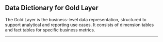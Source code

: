 ## Data Dictionary for Gold Layer 

The Gold Layer is the business-level data representation, structured to support analytical and reporting use cases. It consists of dimension
tables and fact tables for specific business metrics.

----------------------------------------------------------------------------------------------------------------------------------------------------
